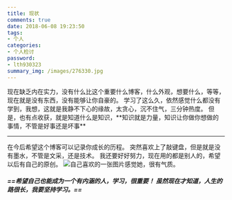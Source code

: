 ```yaml
---
title: 现状
comments: true
date: 2018-06-08 19:23:50
tags: 
- 个人
categories:
- 个人检讨 
password:
- lth930323
summary_img: /images/276330.jpg
---
```

<!-- more -->

<div> 
  现在缺乏内在实力，没有什么比这个重要什么博客，什么外观，想要什么，等等，现在就是没有东西，没有能够让你自豪的。
  学习了这么久，依然感觉什么都没有学到，我想，这就是我静不下心的缘故，太贪心，沉不住气，三分钟热度。
  但是，也有点收获，就是知道什么是知识，**知识就是力量，知识让你做你想做的事情，不管是好事还是坏事** 
  
---
  在今后希望这个博客可以记录你成长的历程。
  突然喜欢上了敲键盘，但是就是没有墨水，不管是文采，还是技术。
  我还要好好努力，现在用的都是别人的，希望以后有自己的原创。
  ![自己喜欢的一张图片感觉她，很有气质。](现状/QQ图片20180126175430_1.jpg) 
 
 
#### ***==希望自己也能成为一个有内涵的人，学习，很重要！ 虽然现在才知道，人生的路很长，我要坚持学习。==***